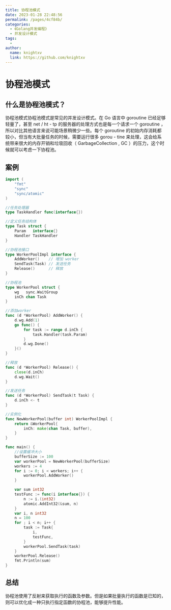 ```yaml
---
title: 协程池模式
date: 2023-01-28 22:48:56
permalink: /pages/4cf84b/
categories:
  - 《Golang并发编程》
  - 并发设计模式
tags:
  - 
author: 
  name: knightxv
  link: https://github.com/knightxv
---
```

# 协程池模式

## 什么是协程池模式？

协程池模式协程池模式是常见的并发设计模式。在 Go 语言中 goroutine 已经足够轻量了，甚至 net / ht - tp 的服务器的处理方式也是每一个请求一个 goroutine ，所以对比其他语言来说可能场景稍微少一些。每个 goroutine 的初始内存消耗都较小，但当有大批量任务的时候，需要运行很多 gorou - tine 来处理，这会给系统带来很大的内存开销和垃圾回收（ GarbageCollection , GC ）的压力，这个时候就可以考虑一下协程池。

## 案例

```go
import (
	"fmt"
	"sync"
	"sync/atomic"
)

//任务处理器
type TaskHandler func(interface{})

//定义任务结构体
type Task struct {
	Param   interface{}
	Handler TaskHandler
}

//协程池接口
type WorkerPoolImpl interface {
	AddWorker()    // 增加 worker
	SendTask(Task) // 发送任务
	Release()      // 释放
}

//协程池
type WorkerPool struct {
	wg   sync.WaitGroup
	inCh chan Task
}

//添加worker
func (d *WorkerPool) AddWorker() {
	d.wg.Add(1)
	go func() {
		for task := range d.inCh {
			task.Handler(task.Param)
		}
		d.wg.Done()
	}()
}

//释放
func (d *WorkerPool) Release() {
	close(d.inCh)
	d.wg.Wait()
}

//发送任务
func (d *WorkerPool) SendTask(t Task) {
	d.inCh <- t
}

//实例化
func NewWorkerPool(buffer int) WorkerPoolImpl {
	return &WorkerPool{
		inCh: make(chan Task, buffer),
	}
}

func main() {
	//设置缓冲大小
	bufferSize := 100
	var workerPool = NewWorkerPool(bufferSize)
	workers := 4
	for i := 0; i < workers; i++ {
		workerPool.AddWorker()
	}

	var sum int32
	testFunc := func(i interface{}) {
		n := i.(int32)
		atomic.AddInt32(&sum, n)
	}
	var i, n int32
	n = 100
	for ; i < n; i++ {
		task := Task{
			i,
			testFunc,
		}
		workerPool.SendTask(task)
	}
	workerPool.Release()
	fmt.Println(sum)
}

```

## 总结

协程池使用了反射来获取执行的函数及参数。但是如果批量执行的函数是已知的，则可以优化成一种只执行指定函数的协程池，能够提升性能。
